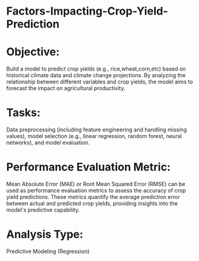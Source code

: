 # Factors-Impacting-Crop-Yield-Prediction

# Objective: 
Build a model to predict crop yields (e.g., rice,wheat,corn,etc) based on historical climate data and climate change projections. By analyzing the relationship between different  variables and crop yields, the model aims to forecast the impact on agricultural productivity.

# Tasks: 
Data preprocessing (including feature engineering and handling missing values), model selection (e.g., linear regression, random forest, neural networks), and model evaluation.

# Performance Evaluation Metric: 
Mean Absolute Error (MAE) or Root Mean Squared Error (RMSE) can be used as performance evaluation metrics to assess the accuracy of crop yield predictions. These metrics quantify the average prediction error between actual and predicted crop yields, providing insights into the model's predictive capability.

# Analysis Type: 
Predictive Modeling (Regression)
